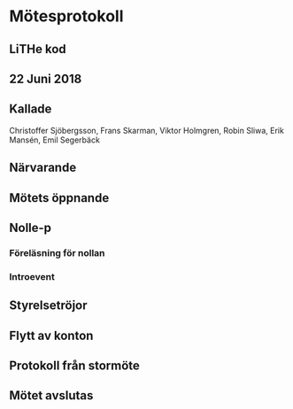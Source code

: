 # Mötesprotokoll

## LiTHe kod

## 22 Juni 2018

## Kallade
Christoffer Sjöbergsson, Frans Skarman, Viktor Holmgren, Robin Sliwa, Erik Mansén, Emil Segerbäck

## Närvarande

## Mötets öppnande

## Nolle-p

### Föreläsning för nollan

### Introevent

## Styrelsetröjor

## Flytt av konton

## Protokoll från stormöte

## Mötet avslutas


